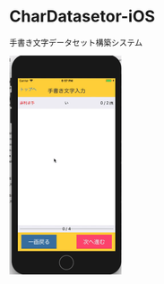 # CharDatasetor-iOS
手書き文字データセット構築システム

<img src="https://raw.githubusercontent.com/nshhhin/Images/master/0a4dc62e20bbe7546174b0e6c4d45d9a-gif.gif" width="200px" height="auto">
